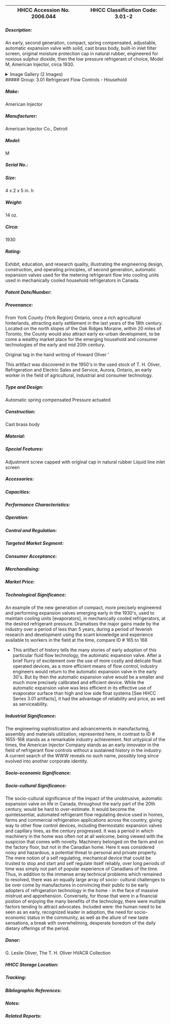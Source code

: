 | **HHCC Accession No. 2006.044** |**HHCC Classification Code:  3.01-2**|
| ----------- | ----------- |
##### Description:
An early, second generation, compact, spring compensated, adjustable, automatic expansion valve with solid, cast brass body, built-in inlet filter screen, original moisture protection cap in natural rubber, engineered for noxious sulphur dioxide, then the low pressure refrigerant of choice, Model M, American Injector, circa 1930.


<details>
	<summary>Image Gallery (2 Images)</summary>
<div class="gallery gallery-wrapper--full" contenteditable="false" data-is-empty="false" data-translation="Add images" data-columns="6">
<figure class="gallery__item"><a href="#DOMAIN_NAME#gallery/3.01-2.jpg" data-size="1878x1186"><img src="#DOMAIN_NAME#gallery/3.01-2-thumbnail.jpg" alt=""></a></figure>
<figure class="gallery__item"><a href="#DOMAIN_NAME#gallery/3.01-2a.jpg" data-size="1814x1435"><img src="#DOMAIN_NAME#gallery/3.01-2a-thumbnail.jpg" alt=""></a></figure>
</div>
</details>
##### Group:
3.01 Refrigerant Flow Controls - Household

##### Make:
American Injector

##### Manufacturer:
American Injector Co., Detroit

##### Model:
M

##### Serial No.:


##### Size:
4 x 2 x 5 in. h

##### Weight:
14 oz.

##### Circa:
1930

##### Rating:
Exhibit, education, and research quality, illustrating the engineering design, construction, and operating principles, of second generation, automatic expansion valves used for the metering refrigerant flow into cooling units used in mechanically cooled household refrigerators in Canada.

##### Patent Date/Number:


##### Provenance:
From York County (York Region) Ontario, once a rich agricultural hinterlands, attracting early settlement in the last years of the 18th century. Located on the north slopes of the Oak Ridges Moraine, within 20 miles of Toronto, the County would also attract early ex-urban development, to be come a wealthy market place for the emerging household and consumer technologies of the early and mid 20th century. 

Original tag in the hand writing of Howard Oliver '

This artifact was discovered in the 1950's in the used stock of T. H. Oliver, Refrigeration and Electric Sales and Service, Aurora, Ontario, an early worker in the field of agricultural, industrial and consumer technology.

##### Type and Design:
Automatic spring compensated
Pressure actuated

##### Construction:
Cast brass body

##### Material:


##### Special Features:
Adjustment screw capped with original cap in natural rubber
Liquid line inlet screen

##### Accessories:


##### Capacities:


##### Performance Characteristics:


##### Operation:


##### Control and Regulation:


##### Targeted Market Segment:


##### Consumer Acceptance:


##### Merchandising:


##### Market Price:


##### Technological Significance:
An example of the new generation of compact, more precisely engineered and performing expansion valves emerging early in the 1930's, used to maintain cooling units [evaporators], in mechanically cooled refrigerators, at the desired refrigerant pressure. 
Dramatises the major gains made by the industry over a period of less than 5 years, during a period of feverish research and development using the scant knowledge and experience available to workers in the field at the time, compare ID # 165 to 168   
-    This artifact of history tells the many stories of early adoption of this particular fluid flow technology, the automatic expansion valve. After a brief flurry of excitement over the use of more costly and delicate float operated devices, as a more efficient means of flow control, industry engineers would return to the automatic expansion valve in the early 30's. But by then the automatic expansion valve would be a smaller and much more precisely calibrated and efficient device. While the automatic expansion valve was less efficient in its effective use of evaporator surface than high and low side float systems [See  HHCC Series 3.01 artifacts], it had the advantage of reliability and price, as well as serviceability.

##### Industrial Significance:
The engineering sophistication and advancements in manufacturing, assembly and materials utilization, represented here, in contrast to ID # 1655-168 stands as a remarkable industry achievement.
Not untypical of the times, the American Injector Company stands as an early innovator in the field of refrigerant flow controls without a sustained history in the industry. A current search of the WWW reveals no such name, possibly long since evolved into another corporate identity.

##### Socio-economic Significance:


##### Socio-cultural Significance:
The socio-cultural significance of the impact of the unobtrusive, automatic expansion valve on life in Canada, throughout the early part of the 20th century, would be hard to over-estimate. It would become the quintessential, automated refrigerant flow regulating device used in homes, farms and commercial refrigeration applications across the country, giving way to other flow control devices, including thermostatic expansion valves and capillary lines, as the century progressed.
It was a period in which machinery in the home was often not at all welcome, being viewed with the suspicion that comes with novelty. Machinery belonged on the farm and on the factory floor, but not in the Canadian home. Here it was considered noisy and hazardous, a potential threat to personal and private property.
The mere notion of a self regulating, mechanical device that could be trusted to stop and start and self regulate itself reliably, over long periods of time was simply not part of popular experience of Canadians of the time. 
Thus, in addition to the immense array technical problems which remained to resolved, there was an equally large array of socio- cultural challenges to be over come by manufactures in convincing their public to be early adopters of refrigeration technology in the home - in the face of massive mistrust and apprehension. 
Conversely, for those that were in a financial postion of enjoying the many benefits of the technology, there were multiple factors tending to attract advocates. Included were: the human need to be seen as an early, recognized leader in adoption, the need for socio-economic status in the community, as well as the allure of new taste sensations, a break with overwhelming, desperate boredom of the daily dietary offerings of the period.

##### Donor:
G. Leslie Oliver, The T. H. Oliver HVACR Collection

##### HHCC Storage Location:


##### Tracking:


##### Bibliographic References:


##### Notes:


##### Related Reports:

